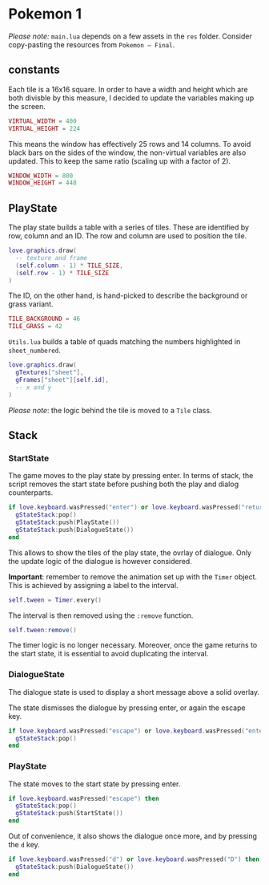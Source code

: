 # Pokemon 1

_Please note:_ `main.lua` depends on a few assets in the `res` folder. Consider copy-pasting the resources from `Pokemon — Final`.

## constants

Each tile is a 16x16 square. In order to have a width and height which are both divisble by this measure, I decided to update the variables making up the screen.

```lua
VIRTUAL_WIDTH = 400
VIRTUAL_HEIGHT = 224
```

This means the window has effectively 25 rows and 14 columns. To avoid black bars on the sides of the window, the non-virtual variables are also updated. This to keep the same ratio (scaling up with a factor of 2).

```lua
WINDOW_WIDTH = 800
WINDOW_HEIGHT = 448
```

## PlayState

The play state builds a table with a series of tiles. These are identified by row, column and an ID. The row and column are used to position the tile.

```lua
love.graphics.draw(
  -- texture and frame
  (self.column - 1) * TILE_SIZE,
  (self.row - 1) * TILE_SIZE
)
```

The ID, on the other hand, is hand-picked to describe the background or grass variant.

```lua
TILE_BACKGROUND = 46
TILE_GRASS = 42
```

`Utils.lua` builds a table of quads matching the numbers highlighted in `sheet_numbered`.

```lua
love.graphics.draw(
  gTextures["sheet"],
  gFrames["sheet"][self.id],
  -- x and y
)
```

_Please note_: the logic behind the tile is moved to a `Tile` class.

## Stack

### StartState

The game moves to the play state by pressing enter. In terms of stack, the script removes the start state before pushing both the play and dialog counterparts.

```lua
if love.keyboard.wasPressed("enter") or love.keyboard.wasPressed("return") then
  gStateStack:pop()
  gStateStack:push(PlayState())
  gStateStack:push(DialogueState())
end
```

This allows to show the tiles of the play state, the ovrlay of dialogue. Only the update logic of the dialogue is however considered.

**Important**: remember to remove the animation set up with the `Timer` object. This is achieved by assigning a label to the interval.

```lua
self.tween = Timer.every()
```

The interval is then removed using the `:remove` function.

```lua
self.tween:remove()
```

The timer logic is no longer necessary. Moreover, once the game returns to the start state, it is essential to avoid duplicating the interval.

### DialogueState

The dialogue state is used to display a short message above a solid overlay.

The state dismisses the dialogue by pressing enter, or again the escape key.

```lua
if love.keyboard.wasPressed("escape") or love.keyboard.wasPressed("enter") or love.keyboard.wasPressed("return") then
  gStateStack:pop()
end
```

### PlayState

The state moves to the start state by pressing enter.

```lua
if love.keyboard.wasPressed("escape") then
  gStateStack:pop()
  gStateStack:push(StartState())
end
```

Out of convenience, it also shows the dialogue once more, and by pressing the `d` key.

```lua
if love.keyboard.wasPressed("d") or love.keyboard.wasPressed("D") then
  gStateStack:push(DialogueState())
end
```
